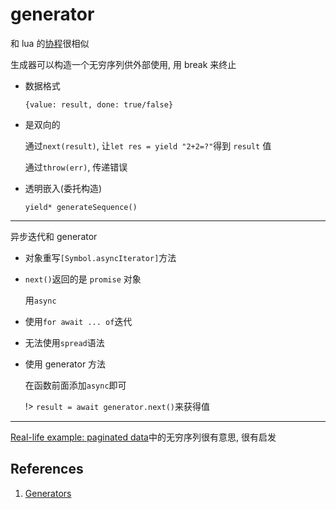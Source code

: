 # generator

和 lua 的[协程](https://www.lua.org/pil/9.html)很相似

生成器可以构造一个无穷序列供外部使用, 用 break 来终止

- 数据格式

  `{value: result, done: true/false}`

- 是双向的

  通过`next(result)`, 让`let res = yield "2+2=?"`得到 `result` 值

  通过`throw(err)`, 传递错误

- 透明嵌入(委托构造)

  `yield* generateSequence()`

---

异步迭代和 generator

- 对象重写`[Symbol.asyncIterator]`方法
- `next()`返回的是 `promise` 对象

  用`async`

- 使用`for await ... of`迭代
- 无法使用`spread`语法

- 使用 generator 方法

  在函数前面添加`async`即可

  !> `result = await generator.next()`来获得值

---

[Real-life example: paginated data](https://javascript.info/async-iterators-generators#real-life-example-paginated-data)中的无穷序列很有意思, 很有启发

## References

1. [Generators](https://javascript.info/generators)
